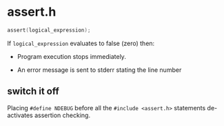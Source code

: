 # assert.h

```c
assert(logical_expression);
```

If `logical_expression` evaluates to false (zero) then:

 - Program execution stops immediately.

 - An error message is sent to stderr stating the line number
 
 ## switch it off

 Placing `#define NDEBUG` before all the `#include <assert.h>` statements de-activates assertion checking.
